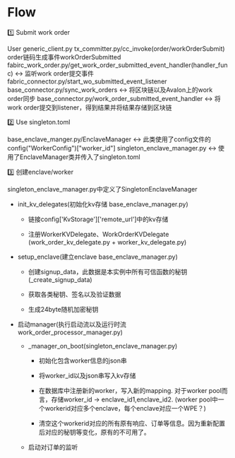 # Flow

:one: Submit work order

User
generic_client.py
tx_committer.py/cc_invoke(order/workOrderSubmit)
order链码生成事件workOrderSubmitted
fabirc_work_order.py/get_work_order_submitted_event_handler(handler_func)   :left_right_arrow:   监听work order提交事件​
fabric_connector.py/start_wo_submitted_event_listener 
base_connector.py/sync_work_orders    :left_right_arrow:  将区块链以及Avalon上的work order同步
base_connector.py/work_order_submitted_event_handler  :left_right_arrow:   将work order提交到listener，得到结果并将结果存储到区块链

:two: Use singleton.toml

base_enclave_manger.py/EnclaveManager  :left_right_arrow:  此类使用了config文件的config("WorkerConfig")["worker_id"]
singleton_enclave_manager.py  :left_right_arrow:  使用了EnclaveManager类并传入了singleton.toml

:three: 创建enclave/worker

singleton_enclave_manager.py中定义了SingletonEnclaveManager

* init_kv_delegates(初始化kv存储 base_enclave_manager.py)
  
  * 链接config['KvStorage']['remote_url']中的kv存储 
  
  * 注册WorkerKVDelegate、WorkOrderKVDelegate (work_order_kv_delegate.py + worker_kv_delegate.py)

* setup_enclave(建立enclave base_enclave_manager.py)
  
  * 创建signup_data，此数据是本实例中所有可信函数的秘钥(_create_signup_data)
  
  * 获取各类秘钥、签名以及验证数据
  
  * 生成24byte随机加密秘钥

* 启动manager(执行启动流以及运行时流 work_order_processor_manager.py)
  
  * _manager_on_boot(singleton_enclave_manager.py)
    
    * 初始化包含worker信息的json串
    
    * 将worker_id以及json串写入kv存储
    
    * 在数据库中注册新的worker，写入新的mapping. 对于worker pool而言，存储worker_id -> enclave_id1,enclave_id2. (worker pool中一个workerid对应多个enclave，每个enclave对应一个WPE？)
    
    * 清空这个workerid对应的所有原有响应、订单等信息。因为重新配置后对应的秘钥等变化，原有的不可用了。
  
  * 启动对订单的监听